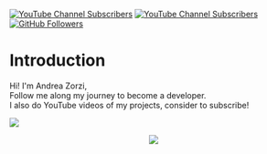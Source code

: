 [![YouTube Channel Subscribers][Youtube-Channel-Subscribers]][YouTube-url]
[![YouTube Channel Subscribers][Youtube-Channel-Views]][YouTube-url]
[![GitHub Followers][GitHub.com]][GitHub-url]
# Introduction
Hi! I'm Andrea Zorzi,  
Follow me along my journey to become a developer.  
I also do YouTube videos of my projects, consider to subscribe!

<p align="center">
  <img src="https://github-readme-stats.vercel.app/api?username=andreaaazo&show_icons=true&bg_color=1d1b1b&title_color=e41b39&icon_color=e41b39&hide_border=true&text_color=f9f9fa" style="align-self: center; display: flex"/>
</p>
<p align="center">
  <img src="https://github-readme-stats.vercel.app/api/top-langs/?username=andreaaazo&layout=compact&theme=dracula"/>
</p>

[YouTube-Channel-Subscribers]: https://img.shields.io/youtube/channel/subscribers/UCAMPX_yvXMXMidga9hTYyAQ?style=for-the-badge&logo=youtube
[YouTube-url]: https://www.youtube.com/channel/UCAMPX_yvXMXMidga9hTYyAQ
[GitHub.com]: https://img.shields.io/github/followers/andreaaazo?style=for-the-badge&logo=github
[GitHub-url]: https://github.com/andreaaazo/
[YouTube-Channel-Views]: https://img.shields.io/youtube/channel/views/UCAMPX_yvXMXMidga9hTYyAQ?style=for-the-badge&logo=youtube
